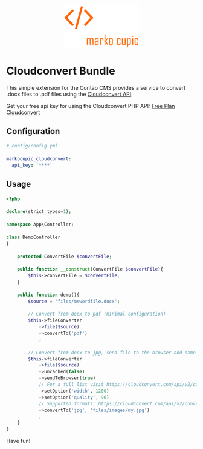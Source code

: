 <p align="center"><a href="https://github.com/markocupic"><img src="https://github.com/markocupic/markocupic/blob/main/logo.png?raw=true" width="200"></a></p>

# Cloudconvert Bundle
This simple extension for the Contao CMS provides a service to convert .docx files to .pdf files using the [Cloudconvert API](https://cloudconvert.com/api/v2).

Get your free api key for using the Cloudconvert PHP API: [Free Plan Cloudconvert](https://cloudconvert.com/pricing)

## Configuration
```yaml
# config/config.yml

markocupic_cloudconvert:
  api_key: '****'
```

## Usage
```php
<?php

declare(strict_types=1);

namespace App\Controller;

class DemoController
{

    protected ConvertFile $convertFile;

    public function __construct(ConvertFile $convertFile){
        $this->convertFile = $convertFile;
    }

    public function demo(){
        $source = 'files/mswordfile.docx';

        // Convert from docx to pdf (minimal configuration)
        $this->fileConverter
            ->file($source)
            ->convertTo('pdf')
            ;

        // Convert from docx to jpg, send file to the browser and some more options
        $this->fileConverter
            ->file($source)
            ->uncached(false)
            ->sendToBrowser(true)
            // For a full list visit https://cloudconvert.com/api/v2/convert#convert-tasks
            ->setOption('width', 1200)
            ->setOption('quality', 90)
            // Supported formats: https://cloudconvert.com/api/v2/convert#convert-formats
            ->convertTo('jpg', 'files/images/my.jpg')
            ;
    }
}

```

Have fun!

